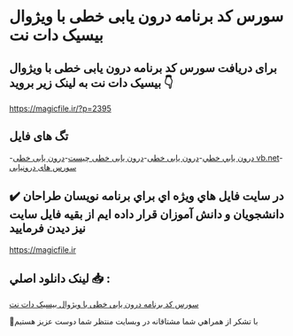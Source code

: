 # سورس کد برنامه درون یابی خطی با ویژوال بیسیک دات نت

## برای دریافت سورس کد برنامه درون یابی خطی با ویژوال بیسیک دات نت به لینک زیر بروید 👇

https://magicfile.ir/?p=2395

## تگ های فایل

-[درون يابي خطي](https://magicfile.ir/product/%d8%b3%d9%88%d8%b1%d8%b3-%da%a9%d8%af-%d8%af%d8%b1%d9%88%d9%86-%db%8c%d8%a7%d8%a8%db%8c-%d8%ae%d8%b7%db%8c-%d8%a8%d8%a7-%d9%88%db%8c%da%98%d9%88%d8%a7%d9%84-%d8%a8%db%8c%d8%b3%db%8c%da%a9-%d8%af%d8%a7%d8%aa-%d9%86%d8%aa/)-[درون یابی خطی](https://magicfile.ir/product/%d8%b3%d9%88%d8%b1%d8%b3-%da%a9%d8%af-%d8%af%d8%b1%d9%88%d9%86-%db%8c%d8%a7%d8%a8%db%8c-%d8%ae%d8%b7%db%8c-%d8%a8%d8%a7-%d9%88%db%8c%da%98%d9%88%d8%a7%d9%84-%d8%a8%db%8c%d8%b3%db%8c%da%a9-%d8%af%d8%a7%d8%aa-%d9%86%d8%aa/)-[درون یابی خطی چیست](https://magicfile.ir/product/%d8%b3%d9%88%d8%b1%d8%b3-%da%a9%d8%af-%d8%af%d8%b1%d9%88%d9%86-%db%8c%d8%a7%d8%a8%db%8c-%d8%ae%d8%b7%db%8c-%d8%a8%d8%a7-%d9%88%db%8c%da%98%d9%88%d8%a7%d9%84-%d8%a8%db%8c%d8%b3%db%8c%da%a9-%d8%af%d8%a7%d8%aa-%d9%86%d8%aa/)-[درون یابی خطی vb.net](https://magicfile.ir/product/%d8%b3%d9%88%d8%b1%d8%b3-%da%a9%d8%af-%d8%af%d8%b1%d9%88%d9%86-%db%8c%d8%a7%d8%a8%db%8c-%d8%ae%d8%b7%db%8c-%d8%a8%d8%a7-%d9%88%db%8c%da%98%d9%88%d8%a7%d9%84-%d8%a8%db%8c%d8%b3%db%8c%da%a9-%d8%af%d8%a7%d8%aa-%d9%86%d8%aa/)-[سورس های درونیابی](https://magicfile.ir/product/%d8%b3%d9%88%d8%b1%d8%b3-%da%a9%d8%af-%d8%af%d8%b1%d9%88%d9%86-%db%8c%d8%a7%d8%a8%db%8c-%d8%ae%d8%b7%db%8c-%d8%a8%d8%a7-%d9%88%db%8c%da%98%d9%88%d8%a7%d9%84-%d8%a8%db%8c%d8%b3%db%8c%da%a9-%d8%af%d8%a7%d8%aa-%d9%86%d8%aa/)

## ✔️ در سايت فايل هاي ويژه اي براي برنامه نويسان طراحان دانشجويان و دانش آموزان قرار داده ايم از بقيه فايل سايت نيز ديدن فرماييد

https://magicfile.ir


## لينک دانلود اصلي 📥 :

[سورس کد برنامه درون یابی خطی با ویژوال بیسیک دات نت](https://magicfile.ir/product/%d8%b3%d9%88%d8%b1%d8%b3-%da%a9%d8%af-%d8%af%d8%b1%d9%88%d9%86-%db%8c%d8%a7%d8%a8%db%8c-%d8%ae%d8%b7%db%8c-%d8%a8%d8%a7-%d9%88%db%8c%da%98%d9%88%d8%a7%d9%84-%d8%a8%db%8c%d8%b3%db%8c%da%a9-%d8%af%d8%a7%d8%aa-%d9%86%d8%aa/) 


🙏با تشکر از همراهي شما مشتاقانه در وبسایت منتظر شما دوست عزیز هستیم

